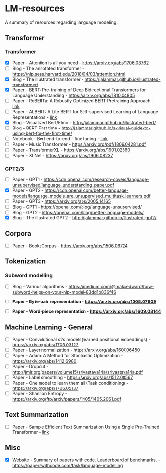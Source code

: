 # LM-resources
A summary of resources regarding language modeling.

## Transformer
### Transformer
- [x] Paper - Attention is all you need - https://arxiv.org/abs/1706.03762  
- [ ] Blog - The annotated transformer - https://nlp.seas.harvard.edu/2018/04/03/attention.html
- [x] Blog - The illustrated transformer - https://jalammar.github.io/illustrated-transformer/
- [x] Paper - BERT: Pre-training of Deep Bidirectional Transformers for Language Understanding - https://arxiv.org/abs/1810.04805
- [ ] Paper - RoBERTa: A Robustly Optimized BERT Pretraining Approach - [link](https://arxiv.org/abs/1907.11692)
- [ ] Paper - ALBERT: A Lite BERT for Self-supervised Learning of Language Representations - [link](https://arxiv.org/abs/1909.11942) 
- [x] Blog - Visualized Bert/Elmo - http://jalammar.github.io/illustrated-bert/
- [ ] Blog - BERT First time - http://jalammar.github.io/a-visual-guide-to-using-bert-for-the-first-time/
- [ ] Notebook - Bert end-to-end - fine tuning - [link](https://colab.research.google.com/github/tensorflow/tpu/blob/master/tools/colab/bert_finetuning_with_cloud_tpus.ipynb#scrollTo=7wzwke0sxS6W)
- [ ] Paper - Music Transformer - https://arxiv.org/pdf/1809.04281.pdf
- [ ] Paper - TransformerXL - https://arxiv.org/abs/1901.02860
- [ ] Paper - XLNet - https://arxiv.org/abs/1906.08237

### GPT2/3
- [ ] Paper - GPT1 - https://cdn.openai.com/research-covers/language-unsupervised/language_understanding_paper.pdf
- [x] Paper - GPT2 - https://cdn.openai.com/better-language-models/language_models_are_unsupervised_multitask_learners.pdf
- [ ] Paper - GPT3 - https://arxiv.org/abs/2005.14165
- [ ] Blog - GPT1 - https://openai.com/blog/language-unsupervised/
- [ ] Blog - GPT2 - https://openai.com/blog/better-language-models/
- [x] Blog - The illustrated GPT2 - http://jalammar.github.io/illustrated-gpt2/

## Corpora
- [ ] Paper - BooksCorpus - https://arxiv.org/abs/1506.06724

## Tokenization
### Subword modelling
- [ ] Blog - Various algorithms - https://medium.com/@makcedward/how-subword-helps-on-your-nlp-model-83dd1b836f46
- [ ] **Paper - Byte-pair representation - https://arxiv.org/abs/1508.07909**  
- [ ] **Paper - Word-piece representation - https://arxiv.org/abs/1609.08144**


## Machine Learning - General
- [ ] Paper - Convolutional s2s models(learned positional embeddings) - https://arxiv.org/abs/1705.03122
- [ ] Paper - Layer normalization - https://arxiv.org/abs/1607.06450
- [ ] Paper - Adam: A Method for Stochastic Optimization - https://arxiv.org/abs/1412.6980
- [ ] Paper - Dropout - http://jmlr.org/papers/volume15/srivastava14a/srivastava14a.pdf
- [ ] Paper - Label smoothing - https://arxiv.org/abs/1512.00567
- [ ] Paper - One model to learn them all (Task conditioning) - https://arxiv.org/abs/1706.05137
- [ ] Paper - Shannon Entropy - https://arxiv.org/ftp/arxiv/papers/1405/1405.2061.pdf

## Text Summarization
- [ ] Paper - Sample Efficient Text Summarization Using a Single Pre-Trained Transformer - [link](https://arxiv.org/abs/1905.08836)


## Misc
- [x] Website - Summary of papers with code. Leaderboard of benchmarks. - https://paperswithcode.com/task/language-modelling

